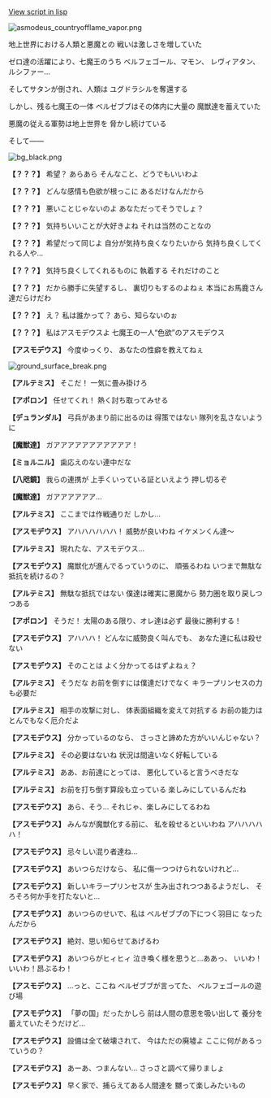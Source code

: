 [View script in lisp](../scripts/202269010.txt)

![asmodeus_countryofflame_vapor.png](../images/backgrounds/asmodeus_countryofflame_vapor.png)

地上世界における人類と悪魔との
戦いは激しさを増していた

ゼロ達の活躍により、七魔王のうち
ベルフェゴール、マモン、
レヴィアタン、ルシファー…

そしてサタンが倒され、人類は
ユグドラシルを奪還する

しかし、残る七魔王の一体
ベルゼブブはその体内に大量の
魔獣達を蓄えていた

悪魔の従える軍勢は地上世界を
脅かし続けている

そして――

![bg_black.png](../images/backgrounds/bg_black.png)

**【？？？】**
希望？
あらあら
そんなこと、どうでもいいわよ

**【？？？】**
どんな感情も色欲が根っこに
あるだけなんだから

**【？？？】**
悪いことじゃないのよ
あなただってそうでしょ？

**【？？？】**
気持ちいいことが大好きよね
それは当然のことなの

**【？？？】**
希望だって同じよ
自分が気持ち良くなりたいから
気持ち良くしてくれる人や…

**【？？？】**
気持ち良くしてくれるものに
執着する
それだけのこと

**【？？？】**
だから勝手に失望するし、
裏切りもするのよねぇ
本当にお馬鹿さん達だらけだわ

**【？？？】**
え？
私は誰かって？
あら、知らないのぉ

**【？？？】**
私はアスモデウスよ
七魔王の一人“色欲”のアスモデウス

**【アスモデウス】**
今度ゆっくり、
あなたの性癖を教えてねぇ

![ground_surface_break.png](../images/backgrounds/ground_surface_break.png)

**【アルテミス】**
そこだ！
一気に畳み掛けろ

**【アポロン】**
任せてくれ！
熱く討ち取ってみせる

**【デュランダル】**
弓兵があまり前に出るのは
得策ではない
隊列を乱さないように

**【魔獣達】**
ガアアアアアアアアアアア！

**【ミョルニル】**
歯応えのない連中だな

**【八咫鏡】**
我らの連携が
上手くいっている証といえよう
押し切るぞ

**【魔獣達】**
ガアアアアアア…

**【アルテミス】**
ここまでは作戦通りだ
しかし…

**【アスモデウス】**
アハハハハハハ！
威勢が良いわね
イケメンくん達～

**【アルテミス】**
現れたな、アスモデウス…

**【アスモデウス】**
魔獣化が進んでるっていうのに、
頑張るわね
いつまで無駄な抵抗を続けるの？

**【アルテミス】**
無駄な抵抗ではない
僕達は確実に悪魔から
勢力圏を取り戻しつつある

**【アポロン】**
そうだ！
太陽のある限り、オレ達は必ず
最後に勝利する！

**【アスモデウス】**
アハハハ！
どんなに威勢良く叫んでも、
あなた達に私は殺せない

**【アスモデウス】**
そのことは
よく分かってるはずよねぇ？

**【アルテミス】**
そうだな
お前を倒すには僕達だけでなく
キラープリンセスの力も必要だ

**【アルテミス】**
相手の攻撃に対し、
体表面組織を変えて対抗する
お前の能力はとんでもなく厄介だよ

**【アスモデウス】**
分かっているのなら、
さっさと諦めた方がいいんじゃない？

**【アルテミス】**
その必要はないね
状況は間違いなく好転している

**【アルテミス】**
ああ、お前達にとっては、
悪化していると言うべきだな

**【アルテミス】**
お前を打ち倒す算段も立っている
楽しみにしているんだね

**【アスモデウス】**
あら、そう…
それじゃ、楽しみにしてるわね

**【アスモデウス】**
みんなが魔獣化する前に、
私を殺せるといいわね
アハハハハハ！

**【アスモデウス】**
忌々しい混り者達ね…

**【アスモデウス】**
あいつらだけなら、
私に傷一つつけられないけれど…

**【アスモデウス】**
新しいキラープリンセスが
生み出されつつあるようだし、
そろそろ何か手を打たないと…

**【アスモデウス】**
あいつらのせいで、私は
ベルゼブブの下につく羽目に
なったんだから

**【アスモデウス】**
絶対、思い知らせてあげるわ

**【アスモデウス】**
あいつらがヒィヒィ
泣き喚く様を思うと…ああっ、
いいわ！いいわ！昂ぶるわ！

**【アスモデウス】**
…っと、ここね
ベルゼブブが言ってた、
ベルフェゴールの遊び場

**【アスモデウス】**
「夢の国」だったかしら
前は人間の意思を吸い出して
養分を蓄えていたそうだけど…

**【アスモデウス】**
設備は全て破壊されて、
今はただの廃墟よ
ここに何があるっていうの？

**【アスモデウス】**
あーあ、つまんない…
さっさと調べて帰りましょ

**【アスモデウス】**
早く家で、捕らえてある人間達を
嬲って楽しみたいもの
